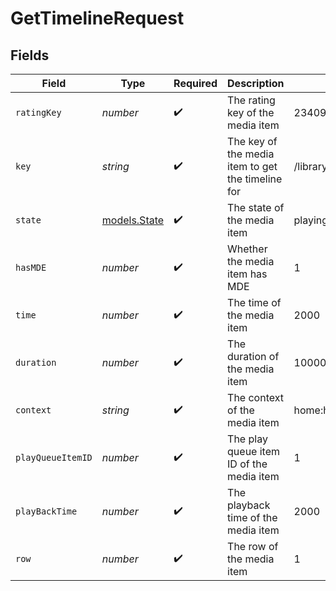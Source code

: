 # GetTimelineRequest


## Fields

| Field                                             | Type                                              | Required                                          | Description                                       | Example                                           |
| ------------------------------------------------- | ------------------------------------------------- | ------------------------------------------------- | ------------------------------------------------- | ------------------------------------------------- |
| `ratingKey`                                       | *number*                                          | :heavy_check_mark:                                | The rating key of the media item                  | 23409                                             |
| `key`                                             | *string*                                          | :heavy_check_mark:                                | The key of the media item to get the timeline for | /library/metadata/23409                           |
| `state`                                           | [models.State](../models/state.md)                | :heavy_check_mark:                                | The state of the media item                       | playing                                           |
| `hasMDE`                                          | *number*                                          | :heavy_check_mark:                                | Whether the media item has MDE                    | 1                                                 |
| `time`                                            | *number*                                          | :heavy_check_mark:                                | The time of the media item                        | 2000                                              |
| `duration`                                        | *number*                                          | :heavy_check_mark:                                | The duration of the media item                    | 10000                                             |
| `context`                                         | *string*                                          | :heavy_check_mark:                                | The context of the media item                     | home:hub.continueWatching                         |
| `playQueueItemID`                                 | *number*                                          | :heavy_check_mark:                                | The play queue item ID of the media item          | 1                                                 |
| `playBackTime`                                    | *number*                                          | :heavy_check_mark:                                | The playback time of the media item               | 2000                                              |
| `row`                                             | *number*                                          | :heavy_check_mark:                                | The row of the media item                         | 1                                                 |